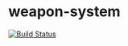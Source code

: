 # weapon-system

[![Build Status](http://ci.gtaun.net/job/weapon-system/badge/icon)](http://ci.gtaun.net/job/weapon-system/)